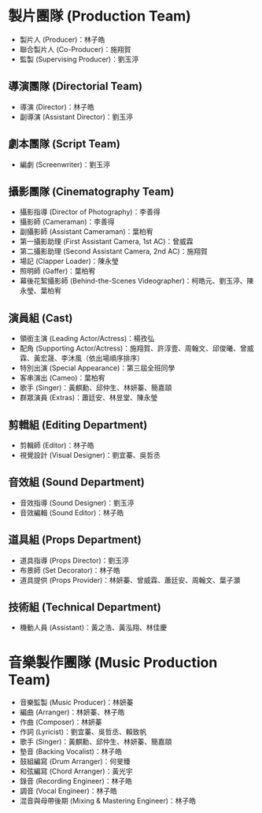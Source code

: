   
# 製片團隊 (Production Team)  
- 製片人 (Producer)：林子皓  
- 聯合製片人 (Co-Producer)：施翔賀  
- 監製 (Supervising Producer)：劉玉渟  
  
## 導演團隊 (Directorial Team)  
- 導演 (Director)：林子皓  
- 副導演 (Assistant Director)：劉玉渟  
  
## 劇本團隊 (Script Team)  
- 編劇 (Screenwriter)：劉玉渟  
  
## 攝影團隊 (Cinematography Team)  
- 攝影指導 (Director of Photography)：李善得  
- 攝影師 (Cameraman)：李善得  
- 副攝影師 (Assistant Cameraman)：葉柏宥  
- 第一攝影助理 (First Assistant Camera, 1st AC)：曾威霖  
- 第二攝影助理 (Second Assistant Camera, 2nd AC)：施翔賀  
- 場記 (Clapper Loader)：陳永瑩  
- 照明師 (Gaffer)：葉柏宥  
- 幕後花絮攝影師 (Behind-the-Scenes Videographer)：柯皓元、劉玉渟、陳永瑩、葉柏宥  
  
## 演員組 (Cast)  
- 領銜主演 (Leading Actor/Actress)：楊孜弘  
- 配角 (Supporting Actor/Actress)：施翔賀、許淳壹、周翰文、邱俊曦、曾威霖、黃宏晟、李沐風（依出場順序排序）  
- 特別出演 (Special Appearance)：第三屆全班同學  
- 客串演出 (Cameo)：葉柏宥  
- 歌手 (Singer)：黃麒勳、邱仲生、林妍蓁、簡嘉頤  
- 群眾演員 (Extras)：蕭廷安、林昱堂、陳永瑩  
  
## 剪輯組 (Editing Department)  
- 剪輯師 (Editor)：林子皓  
- 視覺設計 (Visual Designer)：劉宜蓁、吳哲丞  
  
## 音效組 (Sound Department)  
- 音效指導 (Sound Designer)：劉玉渟  
- 音效編輯 (Sound Editor)：林子皓  
  
## 道具組 (Props Department)  
- 道具指導 (Props Director)：劉玉渟  
- 布景師 (Set Decorator)：林子皓  
- 道具提供 (Props Provider)：林妍蓁、曾威霖、蕭廷安、周翰文、葉子灝  
  
## 技術組 (Technical Department)  
- 機動人員 (Assistant)：黃之浩、黃泓翔、林佳慶  
  
  
  
# 音樂製作團隊 (Music Production Team)  
- 音樂監製 (Music Producer)：林妍蓁  
- 編曲 (Arranger)：林妍蓁、林子皓  
- 作曲 (Composer)：林妍蓁  
- 作詞 (Lyricist)：劉宜蓁、吳哲丞、賴致帆  
- 歌手 (Singer)：黃麒勳、邱仲生、林妍蓁、簡嘉頤  
- 墊音 (Backing Vocalist)：林子皓  
- 鼓組編寫 (Drum Arranger)：何旻臻  
- 和弦編寫 (Chord Arranger)：黃光宇  
- 錄音 (Recording Engineer)：林子皓  
- 調音 (Vocal Engineer)：林子皓  
- 混音與母帶後期 (Mixing & Mastering Engineer)：林子皓
